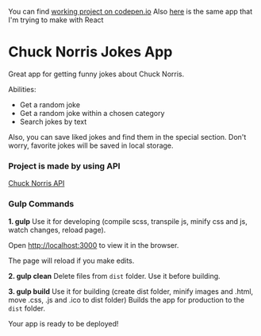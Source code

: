 You can find [working project on codepen.io](https://codepen.io/alexhuginn/full/PoPVXrG)
Also [here](https://github.com/alexhuginn/chuck-norris-jokes-react) is the same app that I'm trying to make with React

# Chuck Norris Jokes App

Great app for getting funny jokes about Chuck Norris.

Abilities:
* Get a random joke
* Get a random joke within a chosen category
* Search jokes by text

Also, you can save liked jokes and find them in the special section.
Don't worry, favorite jokes will be saved in local storage.

### Project is made by using API

[Chuck Norris API](https://api.chucknorris.io/)

### Gulp Commands

**1. gulp**
Use it for developing (compile scss, transpile js, minify css and js, watch changes, reload page).

Open [http://localhost:3000](http://localhost:3000) to view it in the browser.

The page will reload if you make edits.

**2. gulp clean**
Delete files from `dist` folder. Use it before building.

**3. gulp build**
Use it for building (create dist folder, minify images and .html, move .css, .js and .ico to dist folder)
Builds the app for production to the `dist` folder.<br />

Your app is ready to be deployed!
